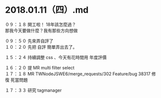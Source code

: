 # 2018.01.11（四）.md

０９：１８ 開工啦！ 18年該怎麼過？  
那我今天要做什麼？我有那些方向想做  

０９：５０ 先來弄自評了  
１０：２０ 先把 自評 簡單弄出去了。  

１５：２４ 持續調整 css 、今天有花時間用 年度評價  

１６：２０ 提 MR multi filter select  
１７：１８ MR TWNodeJSWE6/merge_requests/302 Feature/bug 38317 修復 死當問題  

１７：３３ 研究 tagmanager  
